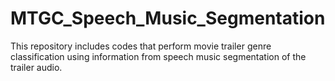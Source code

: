 # MTGC_Speech_Music_Segmentation
This repository includes codes that perform movie trailer genre classification using information from speech music segmentation of the trailer audio.
